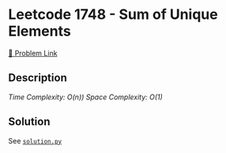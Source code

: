 # Leetcode 1748 - Sum of Unique Elements

[🔗 Problem Link](https://leetcode.com/problems/sum-of-unique-elements/)

## Description

*Time Complexity: O(n))
Space Complexity: O(1)*

## Solution

See [`solution.py`](solution.py)
